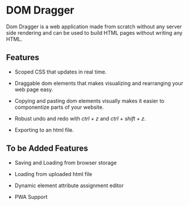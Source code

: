 # DOM Dragger

Dom Dragger is a web application made from scratch without any server side rendering and can be used to build HTML pages without writing any HTML.

## Features

 - Scoped CSS that updates in real time.

 - Draggable dom elements that makes visualizing and rearranging your web page easy.

 - Copying and pasting dom elements visually makes it easier to componentize parts of your website.

 - Robust undo and redo with *ctrl + z* and *ctrl + shift + z*.

 - Exporting to an html file.

## To be Added Features

 - Saving and Loading from browser storage

 - Loading from uploaded html file

 - Dynamic element attribute assignment editor

 - PWA Support

 